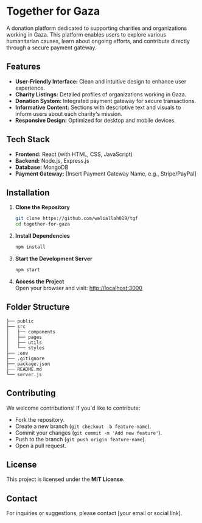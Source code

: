 # Together for Gaza

A donation platform dedicated to supporting charities and organizations working in Gaza. This platform enables users to explore various humanitarian causes, learn about ongoing efforts, and contribute directly through a secure payment gateway.

## Features

- **User-Friendly Interface:** Clean and intuitive design to enhance user experience.  
- **Charity Listings:** Detailed profiles of organizations working in Gaza.  
- **Donation System:** Integrated payment gateway for secure transactions.  
- **Informative Content:** Sections with descriptive text and visuals to inform users about each charity's mission.  
- **Responsive Design:** Optimized for desktop and mobile devices.  

## Tech Stack

- **Frontend:** React (with HTML, CSS, JavaScript)  
- **Backend:** Node.js, Express.js  
- **Database:** MongoDB  
- **Payment Gateway:** [Insert Payment Gateway Name, e.g., Stripe/PayPal]  

## Installation

1. **Clone the Repository**  
   ```bash
   git clone https://github.com/waliallah019/tgf
   cd together-for-gaza
   ```

2. **Install Dependencies**  
   ```bash
   npm install
   ```

3. **Start the Development Server**  
   ```bash
   npm start
   ```

4. **Access the Project**  
   Open your browser and visit: [http://localhost:3000](http://localhost:3000)

## Folder Structure
```
├── public
├── src
│   ├── components
│   ├── pages
│   ├── utils
│   └── styles
├── .env
├── .gitignore
├── package.json
├── README.md
└── server.js
```

## Contributing

We welcome contributions! If you'd like to contribute:  
- Fork the repository.  
- Create a new branch (`git checkout -b feature-name`).  
- Commit your changes (`git commit -m 'Add new feature'`).  
- Push to the branch (`git push origin feature-name`).  
- Open a pull request.  

## License

This project is licensed under the **MIT License**.

## Contact

For inquiries or suggestions, please contact [your email or social link].
